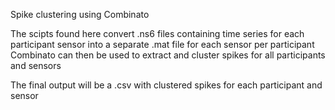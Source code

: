 Spike clustering using Combinato

The scipts found here convert .ns6 files containing time series for each participant sensor into a separate .mat file for each sensor per participant
Combinato can then be used to extract and cluster spikes for all participants and sensors

The final output will be a .csv with clustered spikes for each participant and sensor

